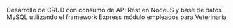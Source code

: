 Desarrollo de CRUD con consumo de API Rest en NodeJS 
y base de datos MySQL
utilizando el framework Express
módulo empleados para Veterinaria